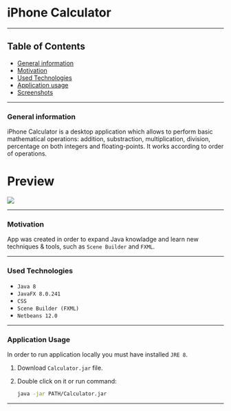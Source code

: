 # iPhone Calculator
---

## Table of Contents
* [General information](#general-information)
* [Motivation](#motivation)
* [Used Technologies](#used-technologies)
* [Application usage](#application-usage)
* [Screenshots](#screenshots)

---

### General information

iPhone Calculator is a desktop application which allows to perform basic mathematical operations: addition, substraction, multiplication, division, percentage on both integers and floating-points. It works according to order of operations. 

# Preview

<img src="https://github.com/KKofta/iPhone-Calculator/tree/main/Preview/Preview.gif">

---

### Motivation
App was created in order to expand Java knowladge and learn new techniques & tools, such as `Scene Builder` and `FXML`. 

---

### Used Technologies
* `Java 8`
* `JavaFX 8.0.241`
* `CSS`
* `Scene Builder (FXML)`
* `Netbeans 12.0`

---

### Application Usage
In order to run application locally you must have installed `JRE 8`. 

1. Download `Calculator.jar` file. 

2. Double click on it or run command: 
    ```bash
    java -jar PATH/Calculator.jar
    ```

---

